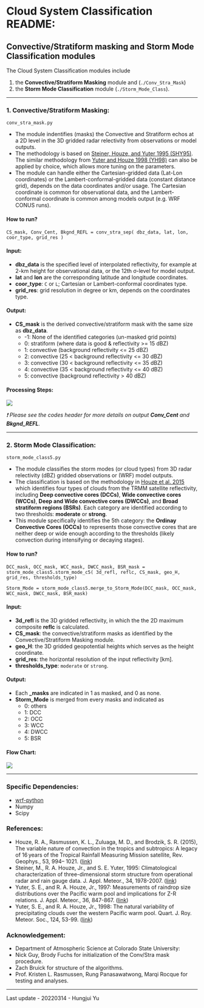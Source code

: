 # Cloud System Classification README:
## Convective/Stratiform masking and Storm Mode Classification modules

The Cloud System Classification modules include 
1. the **Convective/Stratiform Masking** module and (`./Conv_Stra_Mask`)
2. the **Storm Mode Classification** module (`./Storm_Mode_Class`).

------

### 1. Convective/Stratiform Masking:

`conv_stra_mask.py`

* The module indentifies (masks) the Convective and Stratiform echos at a 2D level in the 3D gridded radar relectivity from observations or model outputs.
* The methodology is based on [Steiner, Houze, and Yuter 1995 (SHY95)](https://journals.ametsoc.org/view/journals/apme/34/9/1520-0450_1995_034_1978_ccotds_2_0_co_2.xml). The similar methodology from [Yuter and Houze 1998 (YH98)](https://atmos.uw.edu/MG/PDFs/QJR98_yute_natural.pdf) can also be applied by choice, which allows more tuning on the parameters.
* The module can handle either the Cartesian-gridded data (Lat-Lon coordinates) or the Lambert-conformal-gridded data (constant distance grid), depends on the data coordinates and/or usage. The Cartesian coordinate is common for observational data, and the Lambert-conformal coordinate is common among models output (e.g. WRF CONUS runs).

#### How to run?
```
CS_mask, Conv_Cent, Bkgnd_REFL = conv_stra_sep( dbz_data, lat, lon, coor_type, grid_res )
```

#### Input:
  *  **dbz_data** is the specified level of interpolated reflectivity, for example at 2-km height for observational data, or the 12th &sigma;-level for model output. 
  * **lat** and **lon** are the corresponding latitude and longitude coordinates.
  * **coor_type**: `C` or `L`; Cartesian or Lambert-conformal coordinates type.
  * **grid_res**: grid resolution in degree or km, depends on the coordinates type.

#### Output:
  * **CS_mask** is the derived convective/stratiform mask with the same size as **dbz_data**.
    * -1: None of the identified categories (un-masked grid points)
    * 0: stratiform (where data is good & reflectivity >= 15 dBZ)
    * 1: convective (background reflectivity <= 25 dBZ)
    * 2: convective (25 < background reflectivity <= 30 dBZ)
    * 3: convective (30 < background reflectivity <= 35 dBZ)
    * 4: convective (35 < background reflectivity <= 40 dBZ)
    * 5: convective (background reflectivity > 40 dBZ)

#### Processing Steps:
![](https://github.com/yuhungjui/Cloud_System_Classification/blob/main/Conv_Stra_Mask/Conv_Stra_Mask_steps.png)

*:heavy_exclamation_mark: Please see the codes header for more details on output **Conv_Cent** and **Bkgnd_REFL**.*

------

### 2. Storm Mode Classification:

`storm_mode_class5.py`

* The module classifies the storm modes (or cloud types) from 3D radar relectivity (dBZ) gridded observations or (WRF) model outputs. 
* The classification is based on the methodology in [Houze et al. 2015](https://agupubs.onlinelibrary.wiley.com/doi/10.1002/2015RG000488) which identifies four types of clouds from the TRMM satellite reflectivity, including **Deep convective cores (DCCs)**, **Wide convective cores (WCCs)**, **Deep and Wide convective cores (DWCCs)**, and **Broad stratiform regions (BSRs)**. Each category are identified according to two thresholds: **moderate** or **strong**.
* This module specifically identifies the 5th category: the **Ordinay Convective Cores (OCCs)** to represents those convective cores that are neither deep or wide enough according to the thresholds (likely convection during intensifying or decaying stages).

#### How to run?
```
DCC_mask, OCC_mask, WCC_mask, DWCC_mask, BSR_mask = storm_mode_class5.storm_mode_c5( 3d_refl, reflc, CS_mask, geo_H, grid_res, thresholds_type)
```
```
Storm_Mode = storm_mode_class5.merge_to_Storm_Mode(DCC_mask, OCC_mask, WCC_mask, DWCC_mask, BSR_mask)
```

#### Input:
  * **3d_refl** is the 3D gridded reflectivity, in which the the 2D maximum composite **reflc** is calculated.
  * **CS_mask**: the convective/stratiform masks as identified by the Convective/Stratiform Masking module.
  * **geo_H**: the 3D gridded geopotential heights which serves as the height coordinate.
  * **grid_res**: the horizontal resolution of the input reflectivity [km].
  * **thresholds_type**: `moderate` or `strong`.

#### Output:
  * Each **_masks** are indicated in 1 as masked, and 0 as none.
  * **Storm_Mode** is merged from every masks and indicated as 
    * 0: others
    * 1: DCC
    * 2: OCC
    * 3: WCC
    * 4: DWCC
    * 5: BSR

#### Flow Chart:
![](https://github.com/yuhungjui/Cloud_System_Classification/blob/main/Storm_Mode_Class/Storm_Mode_Class_flow.png)

------

### Specific Dependencies:

* [wrf-python](https://wrf-python.readthedocs.io/en/latest/index.html)
* Numpy
* Scipy

### References:

* Houze, R. A., Rasmussen, K. L., Zuluaga, M. D., and Brodzik, S. R. (2015), The variable nature of convection in the tropics and subtropics: A legacy of 16 years of the Tropical Rainfall Measuring Mission satellite, Rev. Geophys., 53, 994– 1021. ([link](https://agupubs.onlinelibrary.wiley.com/action/showCitFormats?doi=10.1002%2F2015RG000488))
* Steiner, M., R. A. Houze, Jr., and S. E. Yuter, 1995: Climatological characterization of three-dimensional storm structure from operational radar and rain gauge data. J. Appl. Meteor., 34, 1978-2007. ([link](https://atmos.uw.edu/MG/PDFs/JAM95_stei_climatological.pdf))
* Yuter, S. E., and R. A. Houze, Jr., 1997: Measurements of raindrop size distributions over the Pacific warm pool and implications for Z-R relations. J. Appl. Meteor., 36, 847-867. ([link](https://atmos.uw.edu/MG/PDFs/JAM97_yute_measurements.pdf))
* Yuter, S. E., and R. A. Houze, Jr., 1998: The natural variability of precipitating clouds over the western Pacific warm pool. Quart. J. Roy. Meteor. Soc., 124, 53-99. ([link](https://atmos.uw.edu/MG/PDFs/QJR98_yute_natural.pdf))

### Acknowledgement:

* Department of Atmospheric Science at Colorado State University: 
 * Nick Guy, Brody Fuchs for initialization of the Conv/Stra mask procedure.
 * Zach Bruick for structure of the algorithms.
 * Prof. Kristen L. Rasmussen, Rung Panasawatwong, Marqi Rocque for testing and analyses.

------

Last update - 20220314 - Hungjui Yu

